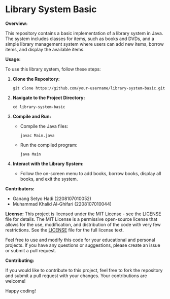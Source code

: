 # Library System Basic

**Overview:**

This repository contains a basic implementation of a library system in Java. The system includes classes for items, such as books and DVDs, and a simple library management system where users can add new items, borrow items, and display the available items.

**Usage:**

To use this library system, follow these steps:

1. **Clone the Repository:**

   ```
   git clone https://github.com/your-username/library-system-basic.git
   ```

2. **Navigate to the Project Directory:**

   ```
   cd library-system-basic
   ```

3. **Compile and Run:**

   - Compile the Java files:
     ```
     javac Main.java
     ```
   - Run the compiled program:
     ```
     java Main
     ```

4. **Interact with the Library System:**
   - Follow the on-screen menu to add books, borrow books, display all books, and exit the system.

**Contributors:**

- Ganang Setyo Hadi (2208107010052)
- Muhammad Khalid Al-Ghifari (2208107010044)

**License:**
This project is licensed under the MIT License - see the [LICENSE](LICENSE) file for details. The MIT License is a permissive open-source license that allows for the use, modification, and distribution of the code with very few restrictions. See the [LICENSE](LICENSE) file for the full license text.

Feel free to use and modify this code for your educational and personal projects. If you have any questions or suggestions, please create an issue or submit a pull request.

**Contributing:**

If you would like to contribute to this project, feel free to fork the repository and submit a pull request with your changes. Your contributions are welcome!

Happy coding!
